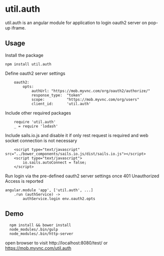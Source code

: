 # util.auth
util.auth is an angular module for application to login oauth2 server
on pop-up iframe. 

## Usage
Install the package
```
npm install util.auth
```

Define oauth2 server settings 
```
	oauth2:
		opts:
			authUrl: "https://mob.myvnc.com/org/oauth2/authorize/"
			response_type:	"token"
			scope:			"https://mob.myvnc.com/org/users"
			client_id:		'util.auth'
```

Include other required packages
```
	require 'util.auth'
	_ = require 'lodash'
```

Include sails.io.js and disable it if only rest request is required and web socket connection is not necessary
```
	<script type="text/javascript" src="../bower_components/sails.io.js/dist/sails.io.js"></script>
	<script type="text/javascript">
		io.sails.autoConnect = false;
	</script>
```

Run login via the pre-defined oauth2 server settings once 401 Unauthorized Access is reported 
```
angular.module 'app', ['util.auth', ...]
	.run (authService) ->
		authService.login env.oauth2.opts
```

## Demo
```
  npm install && bower install
  node_modules/.bin/gulp
  node_modules/.bin/http-server
```
open browser to visit http://localhost:8080/test/ or https://mob.myvnc.com/util.auth